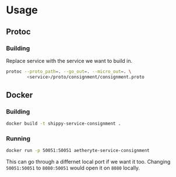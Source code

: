 # Usage

## Protoc

### Building

Replace service with the service we want to build in.

```bash
protoc --proto_path=. --go_out=. --micro_out=. \
		<service>/proto/consignment/consignment.proto
```

## Docker

### Building

```bash
docker build -t shippy-service-consignment .
```

### Running

```bash
docker run -p 50051:50051 aetheryte-service-consignment
```

This can go through a differnet local port if we want it too. Changing `50051:50051` to `8080:50051` would open it on `8080` locally.
